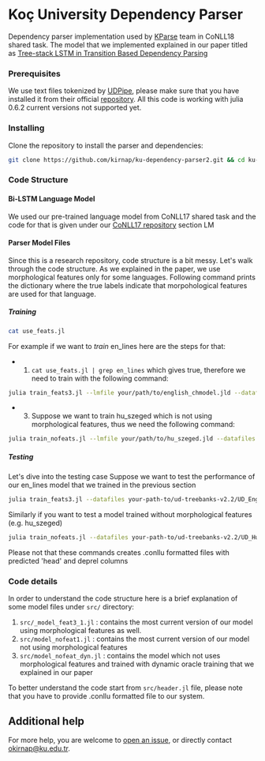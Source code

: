 # Koç University Dependency Parser 
Dependency parser implementation used by [KParse](http://universaldependencies.org/conll18/results.html) team in CoNLL18 shared task. The model that we implemented explained in our paper titled as [Tree-stack LSTM in Transition Based Dependency Parsing](http://universaldependencies.org/conll18/proceedings/pdf/K18-2012.pdf)

### Prerequisites
We use text files tokenized by [UDPipe](http://ufal.mff.cuni.cz/udpipe), please make sure that you have installed it from their official [repository](https://github.com/ufal/udpipe).
All this code is working  with julia 0.6.2 current versions not supported yet.

### Installing
Clone the repository to install the parser and dependencies:

```sh
git clone https://github.com/kirnap/ku-dependency-parser2.git && cd ku-dependency-parser2
```
### Code Structure


#### Bi-LSTM Language Model
We used our pre-trained language model from CoNLL17 shared task and the code for that is given under our [CoNLL17 repository](https://github.com/kirnap/ku-dependency-parser) section LM


#### Parser Model Files
Since this is a research repository, code structure is a bit messy. Let's walk through the code structure. As we explained in the paper, we use morphological features only for some languages. Following command prints the dictionary where the true labels indicate that  morpohological features are used for that language.


##### Training
```sh
cat use_feats.jl
```
For example if we want to *train* en_lines here are the steps for that: 

 - 1. ```cat use_feats.jl | grep en_lines``` which gives true, therefore we need to train with the following command:

 ```sh
 julia train_feats3.jl --lmfile your/path/to/english_chmodel.jld --datafiles /your-path-to/ud-treebanks-v2.2/UD_English-LinES/en_lines-ud-train.conllu  /your/path/to/ud-treebanks-v2.2/UD_English-LinES/en_lines-ud-dev.conllu --bestfile your_model_file.jld
 ```
 
 - 3. Suppose we want to train hu_szeged which is not using morphological features, thus we need the following command:
 
 ```sh
 julia train_nofeats.jl --lmfile your/path/to/hu_szeged.jld --datafiles /your-path-to/hu_szeged.train.conllu  /your-path-to/hu_szeged.dev.conllu --bestfile your_model_file.jld
 ```

##### Testing
Let's dive into the testing case
Suppose we want to test the performance of our en_lines model that we trained in the previous section

```sh
julia train_feats3.jl --datafiles your-path-to/ud-treebanks-v2.2/UD_English-LinES/en_lines-ud-dev.conllu --loadfile your-path-to/en_lines.jld --epochs 0 --output your_testfile.conllu
```

Similarly if you want to test a model trained without morphological features (e.g. hu_szeged)
```sh
julia train_nofeats.jl --datafiles your-path-to/ud-treebanks-v2.2/UD_Hungarian/hu_szeged.conllu --loadfile your-path-to/hu_szeged.jld --epochs 0 --output your_testfile.conllu
```
Please not that these commands creates .conllu formatted files with predicted 'head' and deprel columns


### Code details

In order to understand the code structure here is a brief explanation of some model files under ```src/``` directory:

1. ```src/_model_feat3_1.jl``` : contains the most current version of our model using morphological features as well.
2. ```src/model_nofeat1.jl```  : contains the most current version of our model not using morphological features 
3. ```src/model_nofeat_dyn.jl``` : contains the model which not uses morphological features and trained with dynamic oracle training that we explained in our paper

To better understand the code start from ```src/header.jl``` file, please note that you have to provide .conllu formatted file to our system.


## Additional help
For more help, you are welcome to [open an issue](https://github.com/kirnap/ku-dependency-parser/issues/new), or directly contact [okirnap@ku.edu.tr](mailto:okirnap@ku.edu.tr).
